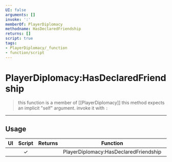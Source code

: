 ```yaml
---
UI: false
arguments: []
invoke: ':'
memberOf: PlayerDiplomacy
methodname: HasDeclaredFriendship
returns: []
script: true
tags:
- PlayerDiplomacy/_function
- function/script
---
```

# PlayerDiplomacy:HasDeclaredFriendship
> this function is a member of [[PlayerDiplomacy]]
> this method expects an implicit "self" argument. invoke it with `:`
-----
## Usage
|  UI | Script | Returns | Function | Arguments |
|:---:|:------:|-------:|:--------:|:---------|
| |✓||PlayerDiplomacy:HasDeclaredFriendship||
